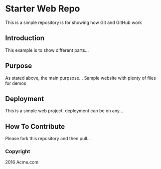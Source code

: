 # Starter Web Repo

This is a simple repository is for showing how Git and GitHub work

## Introduction

This example is to show different parts...

## Purpose

As stated above, the main purpsose...
Sample website with plenty of files for demos

## Deployment

This is a simple web project. deployment can be on any...

## How To Contribute

Please fork this repository and then pull...

### Copyright

2016 Acme.com

